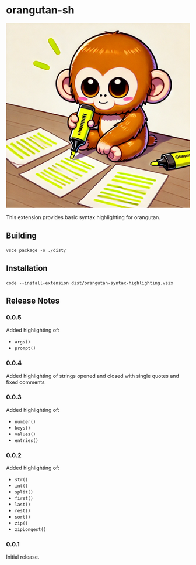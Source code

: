# orangutan-sh

![Orangutan Syntax Highlighting logo](./assets/logo.webp)

This extension provides basic syntax highlighting for orangutan.

## Building

`vsce package -o ./dist/`

## Installation

`code --install-extension dist/orangutan-syntax-highlighting.vsix`

## Release Notes

### 0.0.5

Added highlighting of:

- `args()`
- `prompt()`

### 0.0.4

Added highlighting of strings opened and closed with single quotes and fixed comments

### 0.0.3

Added highlighting of:

- `number()`
- `keys()`
- `values()`
- `entries()`

### 0.0.2

Added highlighting of:

- `str()`
- `int()`
- `split()`
- `first()`
- `last()`
- `rest()`
- `sort()`
- `zip()`
- `zipLongest()`

### 0.0.1

Initial release.
